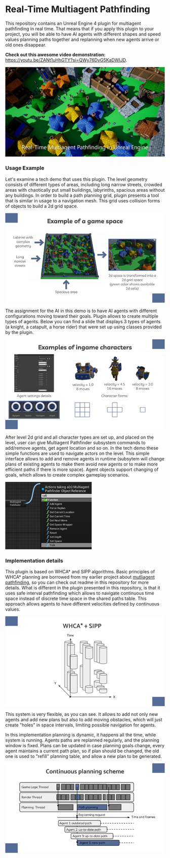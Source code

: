 # Real-Time Multiagent Pathfinding

This repository contains an Unreal Engine 4 plugin for multiagent pathfinding in real time. 
That means that if you apply this plugin to your project, you will be able to have AI agents with different shapes and speed values planning paths together and replanning when new agents arrive or old ones disappear.

**Check out this awesome video demonstration:** https://youtu.be/ZANt1uHhGTY?si=QWy76DyG5KaDWIJD.

<img src="./Images/overallPicture.png" style="zoom:60%;" />

### Usage Example

Let's examine a tech demo that uses this plugin. The level geometry consists of different types of areas, including long narrow streets, crowded areas with chaotically put small buildings, labyrinths, spacious areas without any buildings. In order to build a path planning grid, plugin presents a tool that is similar in usage to a navigation mesh. This grid uses collision forms of objects to build a 2d grid space.

<img src="./Images/gameSpaceExample.png" style="zoom:100%;" />

The assignment for the AI in this demo is to have AI agents with different configurations moving toward their goals. Plugin allows to create multiple types of agents. Below you can find a slide that displays 3 types of agents (a knight, a catapult, a horse rider) that were set up using classes provided by the plugin.

<img src="./Images/ingameCharactersSettings.png" style="zoom:100%;" />

After level 2d grid and all character types are set up, and placed on the level, user can give Multiagent Pathfinder subsystem commands to add/remove agents, get agent location and so on. In the tech demo these simple functions are used to navigate actors on the level. This simple interface allows to add and remove agents in runtime (subsytem will change plans of existing agents to make them avoid new agents or to make more efficient paths if there is more space). Agent objects support changing of goals, which allows to create complex gameplay scenarios.

<img src="./Images/multiagentPathfindingSubsystem.png" style="zoom:50%;" />

### Implementation details

This plugin is based on WHCA* and SIPP algorithms. Basic principles of WHCA* planning are borrowed from my earlier project about [mutliagent pathfinding](https://github.com/MShepelin/RealTimeMAPF), so you can check out readme in this repository for more details. What is different in the plugin presented in this repository, is that it uses safe interval pathfinding which allows to navigate continuous time space instead of discrete time space in the shared paths table. This approach allows agents to have different velocities defined by continuous values.

 <img src="./Images/whcaAndSippCombined.png" style="zoom:100%; " />

This system is very flexible, as you can see. It allows to add not only new agents and add new plans but also to add moving obstacles, which will just create "holes" in space intervals, limiting possible navigation for agents.

In this implementation planning is dynamic, it happens all the time, while system is running. Agents paths are replanned regularly, and the planning window is fixed. Plans can be updated in case planning goals change, every agent maintains a current path plan, so if plan should be changed, the old one is used to "refill" planning table, and allow a new plan to be generated.

<img src="./Images/pathPlanningScheme.png" style="zoom:100%; " />
